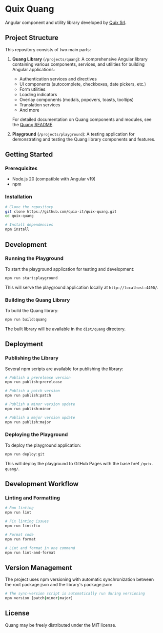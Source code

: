 # Quix Quang

Angular component and utility library developed by [Quix Srl](https://www.quixconsulting.com).

## Project Structure

This repository consists of two main parts:

1. **Quang Library** (`/projects/quang`): A comprehensive Angular library containing various components, services, and utilities for building Angular applications:
   - Authentication services and directives
   - UI components (autocomplete, checkboxes, date pickers, etc.)
   - Form utilities
   - Loading indicators
   - Overlay components (modals, popovers, toasts, tooltips)
   - Translation services
   - And more
   
   For detailed documentation on Quang components and modules, see the [Quang README](/projects/quang/README.md).

2. **Playground** (`/projects/playground`): A testing application for demonstrating and testing the Quang library components and features.

## Getting Started

### Prerequisites

- Node.js 20 (compatible with Angular v19)
- npm

### Installation

```bash
# Clone the repository
git clone https://github.com/quix-it/quix-quang.git
cd quix-quang

# Install dependencies
npm install
```

## Development

### Running the Playground

To start the playground application for testing and development:

```bash
npm run start:playground
```

This will serve the playground application locally at `http://localhost:4400/`.

### Building the Quang Library

To build the Quang library:

```bash
npm run build:quang
```

The built library will be available in the `dist/quang` directory.

## Deployment

### Publishing the Library

Several npm scripts are available for publishing the library:

```bash
# Publish a prerelease version
npm run publish:prerelease

# Publish a patch version
npm run publish:patch

# Publish a minor version update
npm run publish:minor

# Publish a major version update
npm run publish:major
```

### Deploying the Playground

To deploy the playground application:

```bash
npm run deploy:git
```

This will deploy the playground to GitHub Pages with the base href `/quix-quang/`.

## Development Workflow

### Linting and Formatting

```bash
# Run linting
npm run lint

# Fix linting issues
npm run lint:fix

# Format code
npm run format

# Lint and format in one command
npm run lint-and-format
```

## Version Management

The project uses npm versioning with automatic synchronization between the root package.json and the library's package.json:

```bash
# The sync-version script is automatically run during versioning
npm version [patch|minor|major]
```

## License

Quang may be freely distributed under the MIT license.
